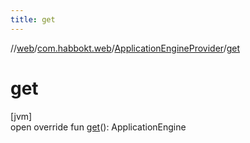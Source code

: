 ```yaml
---
title: get
---
```

//[web](../../../index.html)/[com.habbokt.web](../index.html)/[ApplicationEngineProvider](index.html)/[get](get.html)



# get



[jvm]\
open override fun [get](get.html)(): ApplicationEngine




